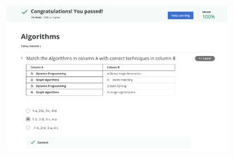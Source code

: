 ![img1](https://github.com/AyaKhaledYousef/Computer-Vision-basics-Coursera/blob/main/Week%204/images/1.png)

